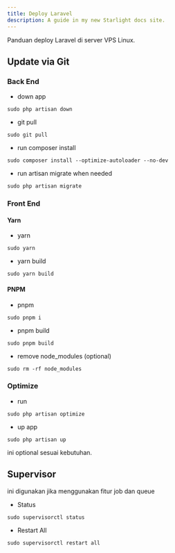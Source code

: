```yaml
---
title: Deploy Laravel
description: A guide in my new Starlight docs site.
---
```


Panduan deploy Laravel di server VPS Linux.

## Update via Git

### Back End

- down app

```
sudo php artisan down
```

- git pull

```
sudo git pull
```

- run composer install

```shel
sudo composer install --optimize-autoloader --no-dev
```

- run artisan migrate when needed

```
sudo php artisan migrate
```

### Front End

#### Yarn

- yarn

```
sudo yarn
```

- yarn build

```
sudo yarn build
```

#### PNPM

- pnpm

```
sudo pnpm i
```

- pnpm build

```
sudo pnpm build
```

- remove node_modules (optional)

```
sudo rm -rf node_modules
```

### Optimize

- run

```
sudo php artisan optimize
```

- up app

```
sudo php artisan up
```

ini optional sesuai kebutuhan.

## Supervisor

ini digunakan jika menggunakan fitur job dan queue

- Status

```
sudo supervisorctl status
```

- Restart All

```
sudo supervisorctl restart all
```
